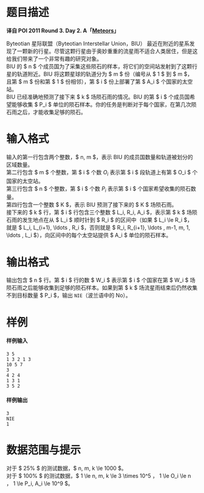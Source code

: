
# 题目描述

**译自 POI 2011 Round 3. Day 2. A「[Meteors](https://szkopul.edu.pl/problemset/problem/7JrCYZ7LhEK4nBR5zbAXpcmM/site/?key=statement)」**

Byteotian 星际联盟（Byteotian Interstellar Union，BIU） 最近在附近的星系发现了一颗新的行星。尽管这颗行星由于奥妙重重的流星雨不适合人类居住，但是这给我们带来了一个非常有趣的研究对象。  
BIU 的 $ n $ 个成员国为了采集这些陨石的样本，将它们的空间站发射到了这颗行星的轨道附近。BIU 将这颗星球的轨道分为 $ m $ 份（编号从 $ 1 $ 到 $ m $，且第 $ m $ 份和第 $ 1 $ 份相邻），第 $ i $ 份上部署了第 $ A_i $ 个国家的太空站。  
BIU 已经准确地预测了接下来 $ k $ 场陨石雨的情况。BIU 的第 $ i $ 个成员国希望能够收集 $ P_i $ 单位的陨石样本。你的任务是判断对于每个国家，在第几次陨石雨之后，才能收集足够的陨石。

# 输入格式

输入的第一行包含两个整数，$ n, m $，表示 BIU 的成员国数量和轨道被划分的区域数量。  
第二行包含 $ m $ 个整数，第 $ i $ 个数 $O_i$ 表示第 $ i $ 段轨道上有第 $ O_i $ 个国家的太空站。  
第三行包含 $ n $ 个整数，第 $ i $ 个数 $P_i$ 表示第 $ i $ 个国家希望收集的陨石数量。  
第四行包含一个整数 $ K $，表示 BIU 预测了接下来的 $ K $ 场陨石雨。  
接下来的 $ k $ 行，第 $ i $ 行包含三个整数 $ L_i, R_i, A_i $，表示第 $ k $ 场陨石雨的发生地点在从 $ L_i $ 顺时针到 $ R_i $ 的区间中（如果 $ L_i \le R_i $，就是 $ L_i, L_{i+1}, \ldots , R_i $，否则就是 $ R_i, R_{i+1}, \ldots , m-1, m, 1, \ldots , L_i $），向区间中的每个太空站提供 $ A_i $ 单位的陨石样本。

# 输出格式

输出包含 $ n $ 行。第 $ i $ 行的数 $ W_i $ 表示第 $ i $ 个国家在第 $ W_i $ 场陨石雨之后能够收集到足够的陨石样本。如果到第 $ k $ 场流星雨结束后仍然收集不到目标数量 $ P_i $，输出 `NIE`（波兰语中的 No）。

# 样例

#### 样例输入
```plain
3 5
1 3 2 1 3
10 5 7
3
4 2 4
1 3 1
3 5 2
```

#### 样例输出
```plain
3
NIE
1
```

# 数据范围与提示

对于 $ 25\% $ 的测试数据，$ n, m, k \le 1000 $。  
对于 $ 100\% $ 的测试数据，$ 1 \le n, m, k \le 3 \times 10^5 $，$ 1 \le O_i \le n $，$ 1 \le P_i, A_i \le 10^9 $。

